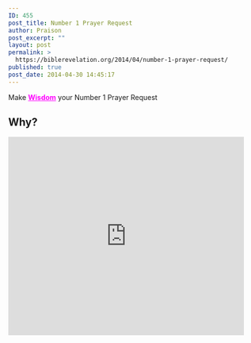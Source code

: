 ```yaml
---
ID: 455
post_title: Number 1 Prayer Request
author: Praison
post_excerpt: ""
layout: post
permalink: >
  https://biblerevelation.org/2014/04/number-1-prayer-request/
published: true
post_date: 2014-04-30 14:45:17
---
```

Make <span style="text-decoration: underline; color: #ff00ff;"><strong>Wisdom</strong></span> your Number 1 Prayer Request
<h2>Why?</h2>
<iframe src="http://www.slideshare.net/slideshow/embed_code/34130023" width="476" height="400" frameborder="0" marginwidth="0" marginheight="0" scrolling="no"></iframe>